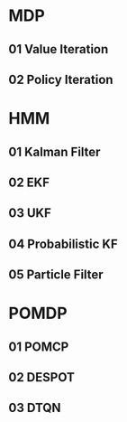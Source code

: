 # MDP

## 01 Value Iteration

## 02 Policy Iteration


# HMM

## 01 Kalman Filter

## 02 EKF

## 03 UKF

## 04 Probabilistic KF

## 05 Particle Filter


# POMDP

## 01 POMCP

## 02 DESPOT

## 03 DTQN
